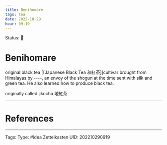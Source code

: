 ```yaml
---
title: Benihomare
tags: tea
date: 2022-10-29
hour: 09:19
---
```

Status: 🌱
# Benihomare

original black tea [[Japanese Black Tea 和紅茶]]cultivar brought from Himalayas by ----, an envoy of the shogun at the time sent with silk and green tea. He also learned how to produce black tea.

originally called jikocha 地紅茶

---
# References

---
Tags:
Type: #idea
Zettelkasten UID: 202210290919
